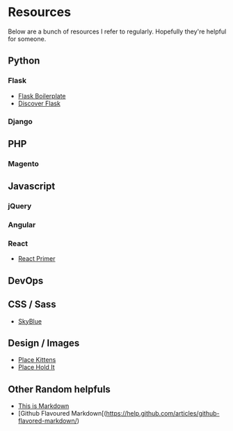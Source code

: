 # Resources

Below are a bunch of resources I refer to regularly. Hopefully they're helpful for someone.

## Python

### Flask

* [Flask Boilerplate](https://github.com/mjhea0/flask-boilerplate)
* [Discover Flask](https://github.com/realpython/discover-flask)

### Django

## PHP

### Magento

## Javascript

### jQuery

### Angular

### React

* [React Primer](https://github.com/mikechau/react-primer-draft)

## DevOps

## CSS / Sass

* [SkyBlue](https://github.com/Stanko/skyblue)


## Design / Images

* [Place Kittens](https://placekitten.com/)
* [Place Hold It](http://placehold.it/)

## Other Random helpfuls

* [This is Markdown](http://thisismarkdown.com/)
* [Github Flavoured Markdown[(https://help.github.com/articles/github-flavored-markdown/)
